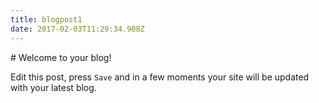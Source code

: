 ```yaml
---
title: blogpost1
date: 2017-02-03T11:29:34.908Z
---
```


\# Welcome to your blog!

Edit this post, press `Save` and in a few moments your site will be updated with your latest blog.
